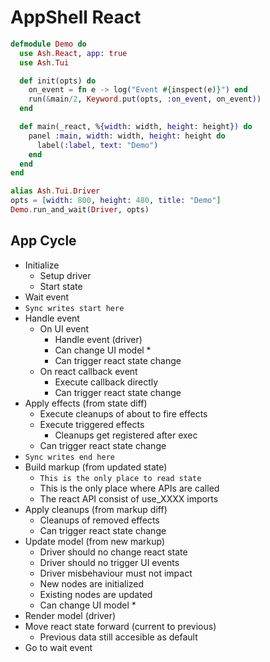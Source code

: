 # AppShell React

```elixir
defmodule Demo do
  use Ash.React, app: true
  use Ash.Tui

  def init(opts) do
    on_event = fn e -> log("Event #{inspect(e)}") end
    run(&main/2, Keyword.put(opts, :on_event, on_event))
  end

  def main(_react, %{width: width, height: height}) do
    panel :main, width: width, height: height do
      label(:label, text: "Demo")
    end
  end
end

alias Ash.Tui.Driver
opts = [width: 800, height: 480, title: "Demo"]
Demo.run_and_wait(Driver, opts)
```

## App Cycle

- Initialize
  - Setup driver
  - Start state
- Wait event
- `Sync writes start here`
- Handle event
  - On UI event
    - Handle event (driver)
    - Can change UI model *
    - Can trigger react state change
  - On react callback event
    - Execute callback directly
    - Can trigger react state change
- Apply effects (from state diff)
  - Execute cleanups of about to fire effects
  - Execute triggered effects
    - Cleanups get registered after exec
  - Can trigger react state change
- `Sync writes end here`
- Build markup (from updated state)
  - `This is the only place to read state`
  - This is the only place where APIs are called
  - The react API consist of use_XXXX imports
- Apply cleanups (from markup diff)
  - Cleanups of removed effects
  - Can trigger react state change
- Update model (from new markup)
  - Driver should no change react state
  - Driver should no trigger UI events
  - Driver misbehaviour must not impact
  - New nodes are initialized
  - Existing nodes are updated
  - Can change UI model *
- Render model (driver)
- Move react state forward (current to previous)
  - Previous data still accesible as default
- Go to wait event
